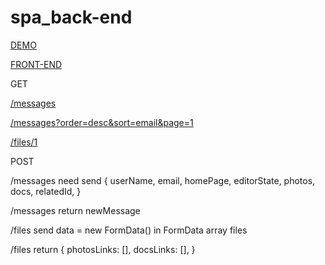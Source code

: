 # spa_back-end

[DEMO](https://spa-back-end-5cn9.onrender.com)

[FRONT-END](https://github.com/M1k1ta/spa_front-end)

GET

  [/messages](https://spa-back-end-5cn9.onrender.com/messages)

  [/messages?order=desc&sort=email&page=1](https://spa-back-end-5cn9.onrender.com/messages?order=desc&sort=email&page=1)

  [/files/1](https://spa-back-end-5cn9.onrender.com/files/1)

POST

  /messages need send {
    userName,
    email,
    homePage,
    editorState,
    photos,
    docs,
    relatedId,
  }

  /messages return newMessage

  /files send data = new FormData() in FormData array files
  
  /files return {
    photosLinks: [],
    docsLinks: [],
  }

